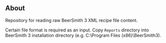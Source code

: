 ## About

Repository for reading raw BeerSmith 3 XML recipe file content.

Certain file format is required as an input. Copy `Reports` directory into BeerSmith 3 installation directory (e.g. C:\Program Files (x86)\BeerSmith3\).
